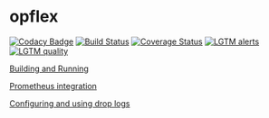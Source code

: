 # opflex

[![Codacy Badge](https://api.codacy.com/project/badge/Grade/c933707764264654a804c6b522f0a57e)](https://app.codacy.com/gh/noironetworks/opflex?utm_source=github.com&utm_medium=referral&utm_content=noironetworks/opflex&utm_campaign=Badge_Grade_Dashboard)
[![Build Status](https://travis-ci.com/noironetworks/opflex.svg?branch=master)](https://travis-ci.com/noironetworks/opflex)
[![Coverage Status](https://coveralls.io/repos/github/noironetworks/opflex/badge.svg?branch=master)](https://coveralls.io/github/noironetworks/opflex?branch=master)
[![LGTM alerts](https://img.shields.io/lgtm/alerts/g/noironetworks/opflex.svg?logo=lgtm&logoWidth=18)](https://lgtm.com/projects/g/noironetworks/opflex/alerts/)
[![LGTM quality](https://img.shields.io/lgtm/grade/cpp/g/noironetworks/opflex.svg?logo=lgtm&logoWidth=18)](https://lgtm.com/projects/g/noironetworks/opflex/context:cpp)

[Building and Running](docs/building_and_running.md)

[Prometheus integration](docs/prometheus.md)

[Configuring and using drop logs](docs/drop_logs.md)
